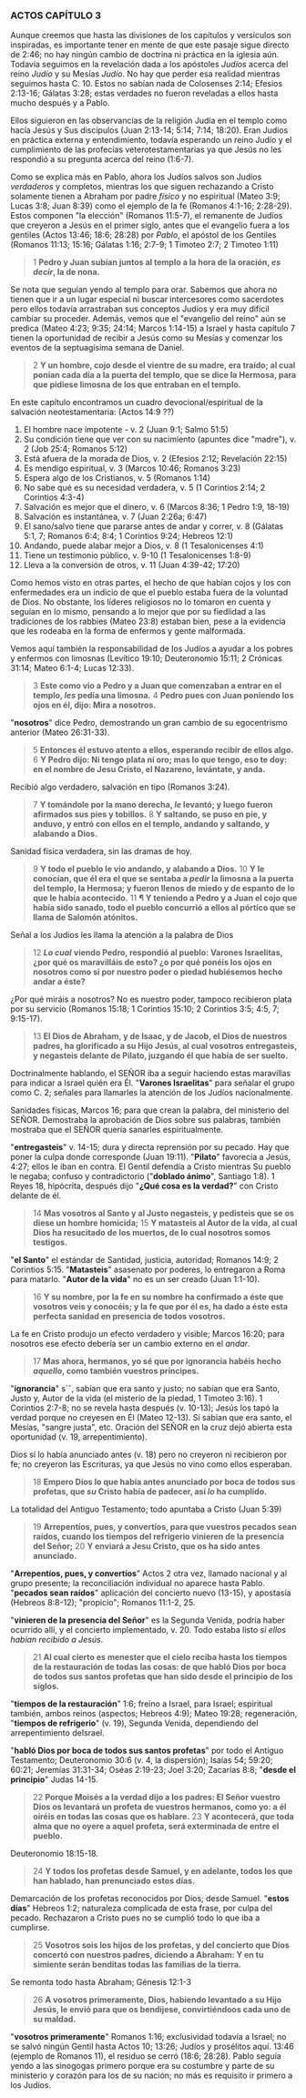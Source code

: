 
### ACTOS CAPÍTULO 3

Aunque creemos que hasta las divisiones de los capítulos y versículos son inspiradas, es importante tener en mente de que este pasaje sigue directo de 2:46; no hay ningún cambio de doctrina ni práctica en la iglesia aún. Todavía seguimos en la revelación dada a los apóstoles *Judíos* acerca del reino *Judío* y su Mesías *Judío*. No hay que perder esa realidad mientras seguimos hasta C. 10. Estos no sabían nada de Colosenses 2:14; Efesios 2:13-16; Gálatas 3:28; estas verdades no fueron reveladas a ellos hasta mucho después y a Pablo.

Ellos siguieron en las observancias de la religión Judía en el templo como hacía Jesús y Sus discípulos (Juan 2:13-14; 5:14; 7:14; 18:20). Eran Judíos en práctica externa y entendimiento, todavía esperando un reino Judío y el cumplimiento de las profecías veterotestamentarias ya que Jesús no les respondió a su pregunta acerca del reino (1:6-7).

Como se explica más en Pablo, ahora los Judíos salvos son Judíos *verdaderos* y completos, mientras los que siguen rechazando a Cristo solamente tienen a Abraham por padre *físico* y no espiritual (Mateo 3:9; Lucas 3:8; Juan 8:39) como el ejemplo de la fe (Romanos 4:1-16; 2:28-29). Estos componen "la elección" (Romanos 11:5-7), el remanente de Judíos que creyeron a Jesús en el primer siglo, antes que el evangelio fuera a los gentiles (Actos 13:46; 18:6; 28:28) por *Pablo*, el apóstol de los Gentiles (Romanos 11:13; 15:16; Gálatas 1:16; 2:7-9; 1 Timoteo 2:7; 2 Timoteo 1:11)

>1 **Pedro y Juan subían juntos al templo a la hora de la oración, *es decir*, la de nona.**

Se nota que seguían yendo al templo para orar. Sabemos que ahora no tienen que ir a un lugar especial ni buscar intercesores como sacerdotes pero ellos todavía arrastraban sus conceptos Judíos y era muy difícil cambiar su proceder. Además, vemos que el "evangelio del reino" aún se predica (Mateo 4:23; 9:35; 24:14; Marcos 1:14-15) a Israel y hasta capítulo 7 tienen la oportunidad de recibir a Jesús como su Mesías y comenzar los eventos de la septuagísima semana de Daniel.

>2 **Y un hombre, cojo desde el vientre de su madre, era traído; al cual ponían cada día a la puerta del templo, que se dice la Hermosa, para que pidiese limosna de los que entraban en el templo.**

En este capítulo encontramos un cuadro devocional/espiritual de la salvación neotestamentaria: (Actos 14:9 ??)

1. El hombre nace impotente - v. 2 (Juan 9:1; Salmo 51:5)
2. Su condición tiene que ver con su nacimiento (apuntes dice "madre"), v. 2 (Job 25:4; Romanos 5:12)
3. Está afuera de la morada de Dios, v. 2 (Efesios 2:12; Revelación 22:15)
4. Es mendigo espiritual, v. 3 (Marcos 10:46; Romanos 3:23)
5. Espera algo de los Cristianos, v. 5 (Romanos 1:14)
6. No sabe qué es su necesidad verdadera, v. 5 (1 Corintios 2:14; 2 Corintios 4:3-4)
7. Salvación es mejor que el dinero, v. 6 (Marcos 8:36; 1 Pedro 1:9, 18-19)
8. Salvación es instantánea, v. 7 (Juan 2:26a; 6:47)
9. El sano/salvo tiene que pararse antes de andar y correr, v. 8 (Gálatas 5:1, 7; Romanos 6:4; 8:4; 1 Corintios 9:24; Hebreos 12:1)
10. Andando, puede alabar mejor a Dios, v. 8 (1 Tesalonicenses 4:1)
11. Tiene un testimonio público, v. 9-10 (1 Tesalonicenses 1:8-9)
12. Lleva a la conversión de otros, v. 11 (Juan 4:39-42; 17:20)

Como hemos visto en otras partes, el hecho de que habían cojos y los con enfermedades era un indicio de que el pueblo estaba fuera de la voluntad de Dios. No obstante, los líderes religiosos no lo tomaron en cuenta y seguían en lo mismo, pensando a lo mejor que por su fiedlidad a las tradiciones de los rabbies (Mateo 23:8) estaban bien, pese a la evidencia que les rodeaba en la forma de enfermos y gente malformada.

Vemos aquí también la responsabilidad de los Judíos a ayudar a los pobres y enfermos con limosnas (Levítico 19:10; Deuteronomio 15:11; 2 Crónicas 31:14; Mateo 6:1-4; Lucas 12:33).

>3 **Este como vio a Pedro y a Juan que comenzaban a entrar en el templo, *les* pedía una limosna.**
4 **Pedro pues con Juan poniendo los ojos en él, dijo: Mira a nosotros.**

"**nosotros**" dice Pedro, demostrando un gran cambio de su egocentrismo anterior (Mateo 26:31-33).

>5 **Entonces él estuvo atento a ellos, esperando recibir de ellos algo.**
6 **Y Pedro dijo: Ni tengo plata ni oro; mas lo que tengo, eso te doy: en el nombre de Jesu Cristo, el Nazareno, levántate, y anda.**

Recibió algo verdadero, salvación en tipo (Romanos 3:24).

>7 **Y tomándole por la mano derecha, *le* levantó; y luego fueron afirmados sus pies y tobillos.**
8 **Y saltando, se puso en pie, y anduvo, y entró con ellos en el templo, andando y saltando, y alabando a Dios.**

Sanidad física verdadera, sin las dramas de hoy.

>9 **Y todo el pueblo le vio andando, y alabando a Dios.**
10 **Y le conocían, que él era el que se sentaba a *pedir* la limosna a la puerta del templo, la Hermosa; y fueron llenos de miedo y de espanto de lo que le había acontecido.**
11 **¶ Y teniendo a Pedro y a Juan el cojo que había sido sanado, todo el pueblo concurrió a ellos al pórtico que se llama de Salomón atónitos.**

Señal a los Judíos les llama la atención a la palabra de Dios

>12 ***Lo cual*** **viendo Pedro, respondió al pueblo: Varones Israelitas, ¿por qué os maravilláis de esto? ¿o por qué ponéis los ojos en nosotros como si por nuestro poder o piedad hubiésemos hecho andar a éste?**

¿Por qué miráis a nosotros? No es nuestro poder, tampoco recibieron plata por su servicio (Romanos 15:18; 1 Corintios 15:10; 2 Corintios 3:5; 4:5, 7; 9:15-17).

>13 **El Dios de Abraham, y de Isaac, y de Jacob, el Dios de nuestros padres, ha glorificado a su Hijo Jesús, al cual vosotros entregasteis, y negasteis delante de Pilato, juzgando él que había de ser suelto.**

Doctrinalmente hablando, el SEÑOR iba a seguir haciendo estas maravillas para indicar a Israel quién era Él. "**Varones Israelitas**" para señalar el grupo como C. 2; señales para llamarles la atención de los Judíos nacionalmente.

Sanidades físicas, Marcos 16; para que crean la palabra, del ministerio del SEÑOR. Demostraba la aprobación de Dios sobre sus palabras, también mostraba que el SEÑOR quería sanarles espiritualmente.

"**entregasteis**" v. 14-15; dura y directa reprensión por su pecado. Hay que poner la culpa donde corresponde (Juan 19:11). "**Pilato**" favorecía a Jesús, 4:27; ellos le iban en contra. El Gentil defendía a Cristo mientras Su pueblo le negaba; confuso y contradictorio ("**doblado ánimo**", Santiago 1:8). 1 Reyes 18, hipócrita, después dijo "**¿Qué cosa es la verdad?**" con Cristo delante de él.

>14 **Mas vosotros al Santo y al Justo negasteis, y pedisteis que se os diese un hombre homicida;**
15 **Y matasteis al Autor de la vida, al cual Dios ha resucitado de los muertos, de lo cual nosotros somos testigos.**

"**el Santo**" el estándar de Santidad, justicia, autoridad; Romanos 14:9; 2 Corintios 5:15. "**Matasteis**" asasenato por poderes, lo entregaron a Roma para matarlo. "**Autor de la vida**" no es un ser creado (Juan 1:1-10).

>16 **Y su nombre, por la fe en su nombre ha confirmado a éste que vosotros veis y conocéis; y la fe que por él es, ha dado a éste esta perfecta sanidad en presencia de todos vosotros.**

La fe en Cristo produjo un efecto verdadero y visible; Marcos 16:20; para nosotros ese efecto debería ser un cambio externo en el *andar*.

>17 **Mas ahora, hermanos, yo sé que por ignorancia habéis hecho *aquello*, como también vuestros príncipes.**

"**ignorancia**" s´ˆ, sabían que era santo y justo; no sabían que era Santo, Justo y, Autor de la vida (el misterio de la piedad, 1 Timoteo 3:16). 1 Corintios 2:7-8; no se revela hasta después (v. 10-13); Jesús los tapó la verdad porque no creyesen en Él (Mateo 12-13). Sí sabían que era santo, el Mesías, "sangre justa", etc. Oración del SEÑOR en la cruz dejó abierta esta oportunidad (v. 19, arrepentimiento).

Dios sí lo había anunciado antes (v. 18) pero no creyeron ni recibieron por fe; no creyeron las Escrituras, ya que Jesús no vino como ellos esperaban.

>18 **Empero Dios lo que había antes anunciado por boca de todos sus profetas, que *su* Cristo había de padecer, así *lo* ha cumplido.**

La totalidad del Antiguo Testamento; todo apuntaba a Cristo (Juan 5:39)

>19 **Arrepentíos, pues, y convertíos, para que vuestros pecados sean raídos, cuando los tiempos del refrigerio vinieren de la presencia del Señor;**
20 **Y enviará a Jesu Cristo, que os ha sido antes anunciado.**

"**Arrepentíos, pues, y convertíos**" Actos 2 otra vez, llamado nacional y al grupo presente; la reconciliación individual no aparece hasta Pablo. "**pecados sean raídos**" aplicación del concierto nuevo (13-15), y apostasía (Hebreos 8:8-12); "propicio"; Romanos 11:1-2, 25.

"**vinieren de la presencia del Señor**" es la Segunda Venida, podría haber ocurrido allí, y el concierto implementado, v. 20. Todo estaba listo *si ellos habían recibido a Jesús*.

>21 **Al cual cierto es menester que el cielo reciba hasta los tiempos de la restauración de todas las cosas: de que habló Dios por boca de todos sus santos profetas que han sido desde el principio de los siglos.**

"**tiempos de la restauración**" 1:6; freino a Israel, para Israel; espiritual también, ambos reinos (aspectos; Hebreos 4:9); Mateo 19:28; regeneración, "**tiempos de refrigerio**" (v. 19), Segunda Venida, dependiendo del arrepentimiento deIsrael.

"**habló Dios por boca de todos sus santos profetas**" por todo el Antiguo Testamento; Deuteronomio 30:6 (v. 4, la dispersión); Isaías 54; 59:20; 60:21; Jeremías 31:31-34; Oséas 2:19-23; Joel 3:20; Zacarías 8:8; "**desde el principio**" Judas 14-15.

>22 **Porque Moisés a la verdad dijo a los padres: El Señor vuestro Dios os levantará un profeta de vuestros hermanos, como yo: a él oiréis en todas las cosas que os hablare.**
23 **Y acontecerá, *que* toda alma que no oyere a aquel profeta, será exterminada de entre el pueblo.**

Deuteronomio 18:15-18.

>24 **Y todos los profetas desde Samuel, y en adelante, todos los que han hablado, han prenunciado estos días.**

Demarcación de los profetas reconocidos por Dios; desde Samuel. "**estos días**" Hebreos 1:2; naturaleza complicada de esta frase, por culpa del pecado. Rechazaron a Cristo pues no se cumplió todo lo que iba a cumplirse.

>25 **Vosotros sois los hijos de los profetas, y del concierto que Dios concertó con nuestros padres, diciendo a Abraham: Y en tu simiente serán benditas todas las familias de la tierra.**

Se remonta todo hasta Abraham; Génesis 12:1-3

>26 **A vosotros primeramente, Dios, habiendo levantado a su Hijo Jesús, le envió para que os bendijese, convirtiéndoos cada uno de su maldad.**

"**vosotros primeramente**" Romanos 1:16; exclusividad todavía a Israel; no se salvó ningún Gentil hasta Actos 10; 13:26; Judíos y prosélitos aquí. 13:46 (ejemplo de Romanos 11), el residuo se cerró (18:6; 28:28). Pablo seguía yendo a las sinogogas primero porque era su costumbre y parte de su ministerio y corazón para los de su nación; no más es requisito ir primero a los Judíos.
